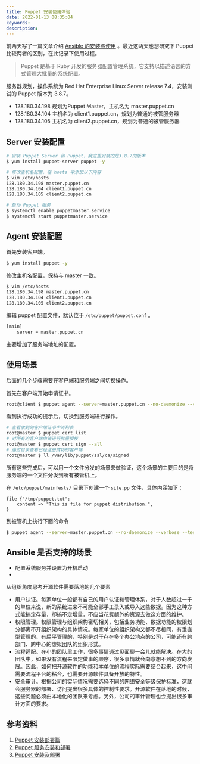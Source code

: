 ```yaml
---
title: Puppet 安装使用体验
date: 2022-01-13 08:35:04
keywords:
description: 
---
```


前两天写了一篇文章介绍 [Ansible 的安装与使用](http://www.edulinks.cn/2022/01/04/20220104-run-ansible-offline/) 。最近这两天也想研究下 Puppet 比较两者的区别，在此记录下使用过程。

> Puppet 是基于 Ruby 开发的服务器配置管理系统，它支持以描述语言的方式管理大批量的系统配置。

服务器规划，操作系统为 Red Hat Enterprise Linux Server release 7.4，安装测试的 Puppet 版本为 3.8.7。

* 128.180.34.198 规划为Puppet Master，主机名为 master.puppet.cn
* 128.180.34.104 主机名为 client1.puppet.cn，规划为普通的被管服务器
* 128.180.34.105 主机名为 client2.puppet.cn，规划为普通的被管服务器

## Server 安装配置

```sh
# 安装 Puppet Server 和 Puppet，我这里安装的是3.8.7的版本
$ yum install puppet-server puppet -y

# 修改主机名配置，在 hosts 中添加以下内容
$ vim /etc/hosts
128.180.34.198 master.puppet.cn
128.180.34.104 client1.puppet.cn
128.180.34.105 client2.puppet.cn

# 启动 Puppet 服务
$ systemctl enable puppetmaster.service
$ systemctl start puppetmaster.service
```

## Agent 安装配置

首先安装客户端。

```sh
$ yum install puppet -y
```

修改主机名配置，保持与 master 一致。

```sh
$ vim /etc/hosts
128.180.34.198 master.puppet.cn
128.180.34.104 client1.puppet.cn
128.180.34.105 client2.puppet.cn
```

编辑 puppet 配置文件，默认位于 `/etc/puppet/puppet.conf` 。

```sh
[main]
    server = master.puppet.cn
```

主要增加了服务端地址的配置。

## 使用场景

后面的几个步骤需要在客户端和服务端之间切换操作。

首先在客户端开始申请证书。

```sh
root@client $ puppet agent --server=master.puppet.cn --no-daemonize --verbose
```

看到执行成功的提示后，切换到服务端进行操作。

```sh
# 查看收到的客户端证书申请列表
root@master $ puppet cert list
# 对所有的客户端申请进行批量授权
root@master $ puppet cert sign --all
# 通过目录查看已经注册成功的客户端
root@master $ ll /var/lib/puppet/ssl/ca/signed
```

所有这些完成后，可以用一个文件分发的场景来做验证，这个场景的主要目的是将服务端的一个文件分发到所有被管机上。

在 `/etc/puppet/mainfests/` 目录下创建一个 `site.pp` 文件，具体内容如下：

```
file {"/tmp/puppet.txt":
	content => "This is file for puppet distribution.",
}
```

到被管机上执行下面的命令

```sh
$ puppet agent --server=master.puppet.cn --no-daemonize --verbose --test
```







## Ansible 是否支持的场景

* 配置系统服务并设置为开机启动
* 



从组织角度思考开源软件需要落地的几个要素

* 用户认证。每家单位一般都有自己的用户认证和管理体系，对于人数超过一千的单位来说，新的系统进来不可能全部手工录入或导入这些数据。因为这种方式能搞定存量，却搞不定增量，不应当花费额外的资源去做这方面的维护。
* 权限管理。权限管理与组织架构密切相关，包括业务功能、数据功能的权限划分都离不开组织架构的具体情况。每家单位的组织架构又都不尽相同，有垂直型管理的、有扁平管理的，特别是对于存在多个办公地点的公司，可能还有跨部门、跨中心的虚拟团队的组织形式。
* 流程适配。在小的团队里工作，很多事情通过见面聊一会儿就能解决。在大的团队中，如果没有流程来限定做事的顺序，很多事情就会向意想不到的方向发展。因此，如何把开源软件的功能和本单位的流程实际需要结合起来，这中间需要流程平台的粘合，也需要开源软件具备开放的特性。
* 安全审计。根据公司的实际情况需要选择不同的网络安全等级保护标准，这就会服务器的部署、访问提出很多具体的控制性要求。开源软件在落地的时候，这些问题必须由本地化的团队来考虑。另外，公司的审计管理也会提出很多审计方面的要求。

## 参考资料

1. [Puppet 安装部署篇](https://blog.51cto.com/215687833/1962448)
2. [Puppet 服务安装和部署](https://blog.51cto.com/u_11134648/2161486)
2. [Puppet 安装及部署](https://www.cnblogs.com/gentlemanhai/p/3529554.html)
